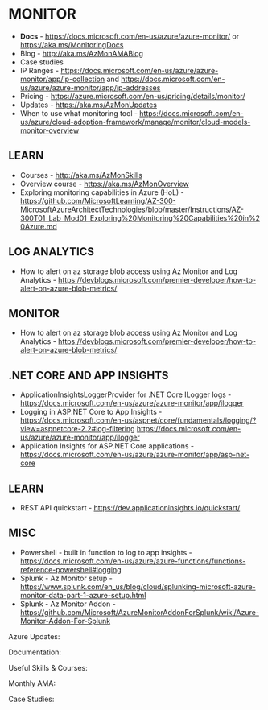 # MONITOR

* **Docs** - https://docs.microsoft.com/en-us/azure/azure-monitor/ or https://aka.ms/MonitoringDocs 
* Blog - http://aka.ms/AzMonAMABlog
* Case studies
* IP Ranges - https://docs.microsoft.com/en-us/azure/azure-monitor/app/ip-collection and https://docs.microsoft.com/en-us/azure/azure-monitor/app/ip-addresses
* Pricing - https://azure.microsoft.com/en-us/pricing/details/monitor/
* Updates - https://aka.ms/AzMonUpdates 
* When to use what monitoring tool - https://docs.microsoft.com/en-us/azure/cloud-adoption-framework/manage/monitor/cloud-models-monitor-overview

## LEARN

* Courses - http://aka.ms/AzMonSkills 
* Overview course - https://aka.ms/AzMonOverview 
* Exploring monitoring capabilities in Azure (HoL) - https://github.com/MicrosoftLearning/AZ-300-MicrosoftAzureArchitectTechnologies/blob/master/Instructions/AZ-300T01_Lab_Mod01_Exploring%20Monitoring%20Capabilities%20in%20Azure.md

## LOG ANALYTICS

* How to alert on az storage blob access using Az Monitor and Log Analytics - https://devblogs.microsoft.com/premier-developer/how-to-alert-on-azure-blob-metrics/

## MONITOR

* How to alert on az storage blob access using Az Monitor and Log Analytics - https://devblogs.microsoft.com/premier-developer/how-to-alert-on-azure-blob-metrics/

## .NET CORE AND APP INSIGHTS

* ApplicationInsightsLoggerProvider for .NET Core ILogger logs - https://docs.microsoft.com/en-us/azure/azure-monitor/app/ilogger
* Logging in ASP.NET Core to App Insights - https://docs.microsoft.com/en-us/aspnet/core/fundamentals/logging/?view=aspnetcore-2.2#log-filtering
https://docs.microsoft.com/en-us/azure/azure-monitor/app/ilogger
* Application Insights for ASP.NET Core applications - https://docs.microsoft.com/en-us/azure/azure-monitor/app/asp-net-core

## LEARN

* REST API quickstart - https://dev.applicationinsights.io/quickstart/

## MISC

* Powershell - built in function to log to app insights - https://docs.microsoft.com/en-us/azure/azure-functions/functions-reference-powershell#logging
* Splunk - Az Monitor setup - https://www.splunk.com/en_us/blog/cloud/splunking-microsoft-azure-monitor-data-part-1-azure-setup.html
* Splunk - Az Monitor Addon - https://github.com/Microsoft/AzureMonitorAddonForSplunk/wiki/Azure-Monitor-Addon-For-Splunk



Azure Updates:

Documentation:

Useful Skills & Courses:

Monthly AMA:

Case Studies:
